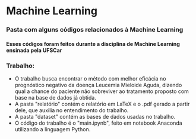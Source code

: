 # Machine Learning
### Pasta com alguns códigos relacionados à Machine Learning
#### Esses códigos foram feitos durante a disciplina de Machine Learning ensinada pela UFSCar

### Trabalho:
- O trabalho busca encontrar o método com melhor eficácia no prognóstico negativo da doença Leucemia Mieloide Aguda, dizendo qual a chance do paciente não sobreviver ao tratamento proposto com base na base de dados já obtida.
- A pasta "relatório" contém o relatório em LaTeX e o .pdf gerado a partir dele, que auxilia no entendimento do trabalho.
- A pasta "dataset" contém as bases de dados usadas no trabalho.
- O código do trabalho é o "main.ipynb", feito em notebook Anaconda utilizando a linguagem Python.

